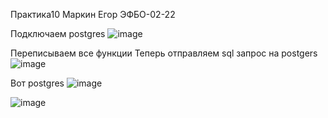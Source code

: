 Практика10
Маркин Егор
ЭФБО-02-22

Подключаем postgres
![image](https://github.com/user-attachments/assets/21c46d6f-4e04-456d-8e7b-8fffdd148c5a)

Переписываем все функции
Теперь отправляем sql запрос на postgers 
![image](https://github.com/user-attachments/assets/3922962c-c798-4db8-967e-29349a6c8de5)

Вот postgres
![image](https://github.com/user-attachments/assets/160d6d14-3cb8-4388-abac-74d090b9e29e)

![image](https://github.com/user-attachments/assets/e51a814c-b853-475a-96ac-54b536cd5511)
